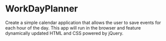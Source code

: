 # WorkDayPlanner
Create a simple calendar application that allows the user to save events for each hour of the day. This app will run in the browser and feature dynamically updated HTML and CSS powered by jQuery. 
